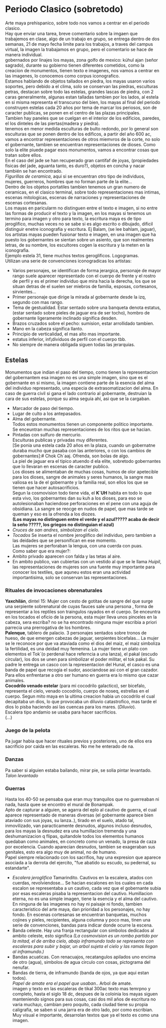 [28/febrero/1,5h]:#
[Elena San Jose Ortigosa, habla de achurado, termino frances, ha mencionado a el diego ruiz lopez, con el tema del papel]:#
# Periodo Clasico (sobretodo)
Arte maya prehispanico, sobre todo nos vamos a centrar en el periodo clasico.  
Hay que enviar una tarea, breve comentario sobre la imgaen que trabajemos en clase, algo de un trabajo en grupo, se entrega dentro de dos semanas, 21 de mayo fecha limite para los trabajos, a traves del campus virtual, la imagen la trabajamos en grupo, pero el comentario se hace de manera individual.  
gobernados por linajes los mayas, zona golfo de mexico: kúhul ajan (señor sagrado), durante su gobierno tienen diferentes cometidos, como la creacion de monumentos, tienen texto e imagenes, nos vamos a centrar en las imagenes, lo conocemos como corpus iconografico.  
Estamos hablando de objetos tallados en piedra, los mayas usaron varios soportes, pero debido a el clima, solo se conservan las piedras, esculturas petras, destacan sobre todo las estelas, grandes lascas de piedra, con 2 caras generalmente, algunas estan talladas tambien por los lados, al estela en si misma representa el transcurso del bien, los mayas al final del periodo construyen estelas cada 20 años por tema de marcar los periosos, son de caracter publicas, se ponen en el centro de las plazas principales.  
Tambien hay paneles que se cuelgan en el interior de los edificios, paredes, el los dinteles de las piertas(madera y piedra).  
 tenemos en menor medida esculturas de bulto redondo, por lo general son esculturas que se ponen dentro de los edificos, a partir del año 600 ac, vamos a encontrar representaciones de otros miemvros de la corte, no solo el gobernante, tambien se encuentran representaciones de dioses. Como solo la elite piuede pagar esos monumentos, vamos a encontrar cosas que tratan sobre ellos.  
 En el caso del jade se han recuperado gran cantifaf de joyas, (propiedades fisicas del jade, aguanta tanto, es duro?), objetos en concha y nacar también se han encontrado.  
 *Figurillas de ceramica*, aqui si se encuentran otro tipo de individuos, mujeres, guerreros, hombres que no forman parte de la elite...  
 Dentro de los objetos portatiles tambien tenemos un gran numero de ceramicas, en el clasico terminal, sobre todo representaciones mas intimas, escenas mitologicas, escenas de narraciones y representaciones de escenas cortesanas.  
Los mayas en paricularm no distinguen entre el texto e imagen, si no entre las formas de producir el texto y la imagen, en los mayas si tenemos un termino para imagen y otro para texto, la escritura maya es de tipo jeroglifico, muchas veces no se sabe si es algo escrito o dibujado, dificil distinguir enetre iconografia y escritura.  Ej Balam, (se lee bahlam, jaguar), los artistas mayas pueden fusionar texto e imagen, en una imagen que ha puesto los gobernantes se sientan sobre un asiento, que son realmentes letras, de su nombre, los escultores cogen la escritura y la meten en la iconografia.  
Ejemplo estela 31, tiene muchos textos geroglificos. Logogramas.  
Utilizan una serie de convenciones iconogradicas los artistas:
- Varios personajes, se identifican de forma jerargica, personaje de mayor rango suele aparecer representado con el cuerpo de frente y el rostro de perfil y es el primer individuo que mira hacia la derecha, los que se situan detras de el suelen ser miebros de familia, esposas, cortesanos, sirvientes...
- Primer personaje que dirige la mirada al gobernante desde la izq, segundo con mas rango.
- Tema de gestualidad. Estar sentado sobre una banqueta denota estatus, (estar sentado sobre pieles de jaguar era de ser tocho), hombro de gobernante ligeramente inclinado significa desden.  
- Brazos cruzados sobre el pecho: sumision, estar arrollidado tambien.  
- Mano en la cabeza significa llanto.  
- Principio de verticalidad, el mas alto mas importante.  
- estatus inferior, inf¡dividuos de perfil con el cuerpo tbb.  
- No siempre de manera obligada siguen todas las jerarquias.  
## Estelas
Monumentos que indian el paso del tiempo, como tienen la representacion del gobernantem esa imagen no es una simple imagen, sino que es el gobernante en si mismo, la imagen contiene parte de la esencia del alma del individuo representado, una especia de extrasomatizacion del alma. En caso de guerra civil si gana el lado contrario al gobernante, destruian la cara de sus estelas, porque su alma seguia ahí, asi que se la cargaban.  
- Marcador de paso del tiempo.  
- Lugar de culto a los antepasados.  
- Alma del gobernante.  
Todos estos monumentos tienen un componente politico importante.  
Se enceuntran muchas representaciones de los ritos que se hacian.  
- Pintadas con sulfuro de mercurio.  
Esculturas publicas y privadas muy diferentes.  
[Se ponia una estela cada 20 años en la plaza, cuando un gobernatne duraba mucho que pasaba con las anteriores, o con los cambios de gobernantes]:#
Chok Ch´aaj. Ofrenda, son bolas de algo.  
La piel de jaguar era el tipico atuendo d ela elite, sobretodo gobernantes que lo llevaran en escenas de caracter publico.  
Los dioses se alimentaban de muchas cosas, humos de olor apetecible para los dioses, sangre de animales y seres humanos, la sangre mas valiosa es la de el gobernante y la familia real, son ellos los que se tienen que hacer autosacrificios.  
Segun la cosmovision todo tiene vida, el **K´UH** habita en todo lo que esta vivo, los gobernantes dan su kuh a los dioses, para eso se autolesionaban haciendose perforaciones en el pene con una aguja de obsidiana. La sangre se reocge en nudos de papel, que mas tarde se queman y eso es la ofrenda a los diozes.  
**(Los mayas no distinguen entre el verde y el azul????? acaba de decir la seño ?????, los griegos no distinguian el azul)**
- *Cruces de san andres, simbolizan el cielo*.  
- *Tocados* Se inserta el nombre jeroglifico del individuo, pero tambien a las deidades que se personifican en ese momento.  
Las mujeres se perforaban la lengua, con una cuerda con puas.  
Como saber que era mujer?:
- Ambito privado aparecen con falda y las tetas al aire.
- En ambito publico, van cubiertas con un vestido al que se le llama *Huipil*, las representaciones de mujeres son una fuente muy importante para conocer los textiles, que aquneu estos eran una actividad importantisima, solo se conservan las representaciones.  
### Rituales de invocaciones obrenaturales
**Yaxchilán**, dintel 15: Mujer con cesto de gotitas de sangre del que surge una serpiente sobrenatural de cuyas fauces sale una persona , forma de representar a los reptiles son traingulos rayados en el cuerpo. Se enceuntra en los tocados el oficio de la persona, esta mujer lleva unos pinceles en la cabeza, sera escriba? no se ha encontrado ninguna mujer escribia a priori parrecia una prerrogativa de los hombres.  
**Palenque**, tablero de palacio. 3 personajes sentados sobre tronos de hueso, de que emergen cabezas de jaguar, serpientes bicefalas... La mujer se le reconoce por que va ataviada como el dios del maiz, el maiz simboliza la fertilidad, es una deidad muy femenina. La mujer tiene un plato con elementos el Tok´(o perdenal hace referncia a una lanza), el pakal (escudo circular), los dos se unen para simbolizar el poder militar, el tok pakal. Su padre le entrega un casco con la representacion del Hunal, el casco es una banda de papel que recogia el sudor, asociandose asi con el gran cazador. Para ellos enfrentarse a otro ser humano en guerra era lo mismo que cazar animales.  
**Cocodrilo venado estelar** (para mi cocodrilo galactico), ser bicefalo, representa el cielo, venado cocodrilo, cuerpo de noseq, estrellas en el cuerpo. Segun mito maya en la ultima creacion habia un cocodrilo el cual decapitaba un dios, lo que provocaba un diluvio catastrofico, mas tarde el dios lo pisba haciendo asi las cuencas para los mares. (*Diluvio*).  
Escalera tipo andamio se usaba para hacer sacrificios.  
(...)
### Juego de la pelota
Pa jugar habia que hacer rituales previos y posteriores, uno de ellos era sacrificio por caida en las escaleras. 
No me he enterado de na.  
### Danzas
Pa saber si alguien estaba bailando, mirar pie, se solia pintar levantado. *Talon levantado* 
### Guerras
Hasta los 40-50 se pensaba que eran muy tranquilos que no guerreaban ni nada, hasta quee se encontro el mural de Bonampak.  
Apto de capturar a alguien, se agarra del eplo al cautivo de guerra, el cual aparece representado de maneras diversas (el gobernante aparece bien ataviado con sus joyas, su lanza..), tirado en el suelo, atado tal, inmovilizado, van paracticamente desnudos, algunos incluso desnudos, para los mayas la desnudez era una humillacion tremenda y una deshumanizacion q flipas, quitandole todos los elementos humanos quedaban como animales, en concreto como un venado, la presa de caza por excelencia. Cuando aparecian desnudos, tambien se exageraban sus genitales, esto era algo muy de animal, no de humano.  
Papel siempre relacionado con los sacrifios, hay una expresion que aparece asociada a la derrota del ejercito, "fue abatido su escudo, su pedernal, su estandarte".  
- *Escalera jeroglifica* Tamarindito. Cautivos en la escalera, atados con cuerdas, revolviendose... Se hacian escalones en los cuales en cada escalon se representaba a un cautivo, cada vez que el gobernante subia por esas escaleras pisaba la representacion del cautivo. Humillacion eterna, no es una simple imagen, tiene la esencia y el alma del cautivo.  
En ninguna de las imagenes no hay ni paisaje ni fondo, tambien caracteristico del arte maya, dan prioridad a los personajes, no hay fondo. En escenas cortesanas se encuentran banquetas, muchos cojines  y pieles, recipientes, alguna columna y poco mas, tinen una serie de convenciones, bandas para indicar donde ocurre la escena.  
- Banda celeste. Hay una franja rectangular con simbolos dedicados al ambito celeste, esto significa 
*(La cosmovision es un rombo partido por la mitad, el de arriba cielo, abajo inframundo todo se representa con escaleras para subir y bajar, un arbol sujeta el cielo y las ramas llegan al inframundo.)*
- Bandas acuaticas. Con renacuajos, recatangulos apilados uno encima de otro (agua), simbolos de agua circulo con cosas, pictograma del nenufar. 
- Bandas de tierra, de inframundo (banda de ojos, ya que aqui estan todos).  
*Papel de amate era el papel que usaban.*. Arbol de amate.  
imagen y texto en las escaleras de tikal
300ac texto mas temrpno y completo, hasta el siglo 18 dc, despues de la coloinia los mayas siguen manteniendo signos para sus cosas, casi dos mil años de escritura no varia mucha¡o, cambian pero poquito, cada ciudad tiene su propia caligrafia, se saben si una jarra era de otro lado, por como escribian. Muy visual e importante, desarrolan textos que ya el texto es como una imagen.  
